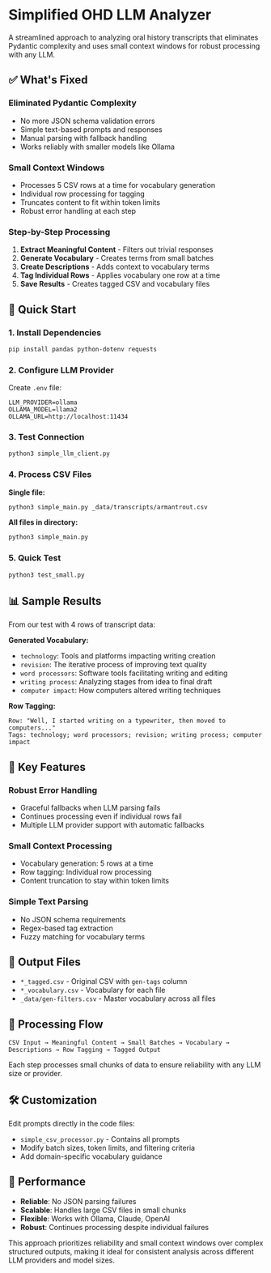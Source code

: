 # Simplified OHD LLM Analyzer

A streamlined approach to analyzing oral history transcripts that eliminates Pydantic complexity and uses small context windows for robust processing with any LLM.

## ✅ What's Fixed

### **Eliminated Pydantic Complexity**
- No more JSON schema validation errors
- Simple text-based prompts and responses
- Manual parsing with fallback handling
- Works reliably with smaller models like Ollama

### **Small Context Windows**
- Processes 5 CSV rows at a time for vocabulary generation
- Individual row processing for tagging
- Truncates content to fit within token limits
- Robust error handling at each step

### **Step-by-Step Processing**
1. **Extract Meaningful Content** - Filters out trivial responses
2. **Generate Vocabulary** - Creates terms from small batches
3. **Create Descriptions** - Adds context to vocabulary terms  
4. **Tag Individual Rows** - Applies vocabulary one row at a time
5. **Save Results** - Creates tagged CSV and vocabulary files

## 🚀 Quick Start

### 1. Install Dependencies
```bash
pip install pandas python-dotenv requests
```

### 2. Configure LLM Provider
Create `.env` file:
```env
LLM_PROVIDER=ollama
OLLAMA_MODEL=llama2
OLLAMA_URL=http://localhost:11434
```

### 3. Test Connection
```bash
python3 simple_llm_client.py
```

### 4. Process CSV Files

**Single file:**
```bash
python3 simple_main.py _data/transcripts/armantrout.csv
```

**All files in directory:**
```bash
python3 simple_main.py
```

### 5. Quick Test
```bash
python3 test_small.py
```

## 📊 Sample Results

From our test with 4 rows of transcript data:

**Generated Vocabulary:**
- `technology`: Tools and platforms impacting writing creation
- `revision`: The iterative process of improving text quality  
- `word processors`: Software tools facilitating writing and editing
- `writing process`: Analyzing stages from idea to final draft
- `computer impact`: How computers altered writing techniques

**Row Tagging:**
```
Row: "Well, I started writing on a typewriter, then moved to computers..."
Tags: technology; word processors; revision; writing process; computer impact
```

## 🔧 Key Features

### **Robust Error Handling**
- Graceful fallbacks when LLM parsing fails
- Continues processing even if individual rows fail
- Multiple LLM provider support with automatic fallbacks

### **Small Context Processing**
- Vocabulary generation: 5 rows at a time
- Row tagging: Individual row processing
- Content truncation to stay within token limits

### **Simple Text Parsing**
- No JSON schema requirements
- Regex-based tag extraction
- Fuzzy matching for vocabulary terms

## 📁 Output Files

- `*_tagged.csv` - Original CSV with `gen-tags` column
- `*_vocabulary.csv` - Vocabulary for each file
- `_data/gen-filters.csv` - Master vocabulary across all files

## 🔄 Processing Flow

```
CSV Input → Meaningful Content → Small Batches → Vocabulary → Descriptions → Row Tagging → Tagged Output
```

Each step processes small chunks of data to ensure reliability with any LLM size or provider.

## 🛠️ Customization

Edit prompts directly in the code files:
- `simple_csv_processor.py` - Contains all prompts
- Modify batch sizes, token limits, and filtering criteria
- Add domain-specific vocabulary guidance

## 🎯 Performance

- **Reliable**: No JSON parsing failures
- **Scalable**: Handles large CSV files in small chunks  
- **Flexible**: Works with Ollama, Claude, OpenAI
- **Robust**: Continues processing despite individual failures

This approach prioritizes reliability and small context windows over complex structured outputs, making it ideal for consistent analysis across different LLM providers and model sizes.